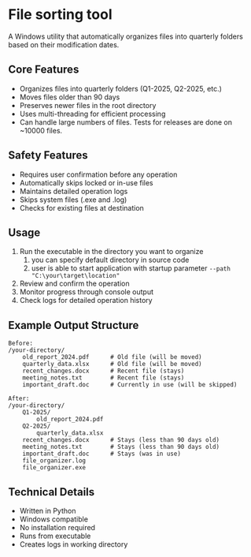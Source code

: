 # File sorting tool

A Windows utility that automatically organizes files into quarterly folders based on their modification dates.

## Core Features

- Organizes files into quarterly folders (Q1-2025, Q2-2025, etc.)
- Moves files older than 90 days
- Preserves newer files in the root directory
- Uses multi-threading for efficient processing
- Can handle large numbers of files. Tests for releases are done on ~10000 files.

## Safety Features

- Requires user confirmation before any operation
- Automatically skips locked or in-use files
- Maintains detailed operation logs
- Skips system files (.exe and .log)
- Checks for existing files at destination

## Usage

1. Run the executable in the directory you want to organize
   1. you can specify default directory in source code
   2. user is able to start application with startup parameter `--path "C:\your\target\location"`
2. Review and confirm the operation
3. Monitor progress through console output
4. Check logs for detailed operation history

## Example Output Structure

```
Before:
/your-directory/
    old_report_2024.pdf      # Old file (will be moved)
    quarterly_data.xlsx      # Old file (will be moved)
    recent_changes.docx      # Recent file (stays)
    meeting_notes.txt        # Recent file (stays)
    important_draft.doc      # Currently in use (will be skipped)

After:
/your-directory/
    Q1-2025/
        old_report_2024.pdf
    Q2-2025/
        quarterly_data.xlsx
    recent_changes.docx      # Stays (less than 90 days old)
    meeting_notes.txt        # Stays (less than 90 days old)
    important_draft.doc      # Stays (was in use)
    file_organizer.log
    file_organizer.exe
```

## Technical Details

- Written in Python
- Windows compatible
- No installation required
- Runs from executable
- Creates logs in working directory
